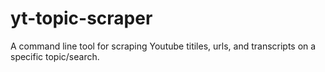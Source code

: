 # yt-topic-scraper
A command line tool for scraping Youtube titiles, urls, and transcripts on a specific topic/search.
